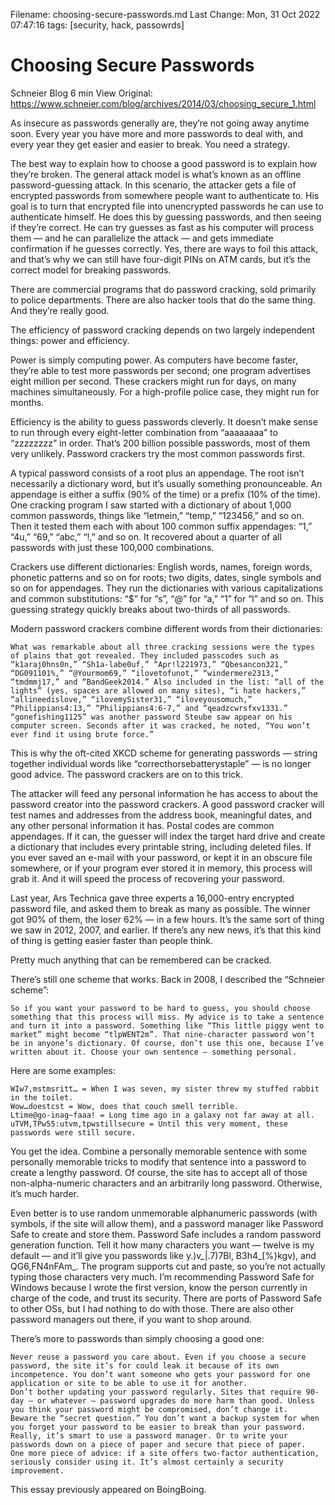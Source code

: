 Filename: choosing-secure-passwords.md
Last Change: Mon, 31 Oct 2022 07:47:16
tags: [security, hack, passowrds]

# Choosing Secure Passwords
Schneier Blog
6 min
View Original: https://www.schneier.com/blog/archives/2014/03/choosing_secure_1.html

As insecure as passwords generally are, they’re not going away anytime soon. Every year you have more and more passwords to deal with, and every year they get easier and easier to break. You need a strategy.

The best way to explain how to choose a good password is to explain how they’re broken. The general attack model is what’s known as an offline password-guessing attack. In this scenario, the attacker gets a file of encrypted passwords from somewhere people want to authenticate to. His goal is to turn that encrypted file into unencrypted passwords he can use to authenticate himself. He does this by guessing passwords, and then seeing if they’re correct. He can try guesses as fast as his computer will process them — and he can parallelize the attack — and gets immediate confirmation if he guesses correctly. Yes, there are ways to foil this attack, and that’s why we can still have four-digit PINs on ATM cards, but it’s the correct model for breaking passwords.

There are commercial programs that do password cracking, sold primarily to police departments. There are also hacker tools that do the same thing. And they’re really good.

The efficiency of password cracking depends on two largely independent things: power and efficiency.

Power is simply computing power. As computers have become faster, they’re able to test more passwords per second; one program advertises eight million per second. These crackers might run for days, on many machines simultaneously. For a high-profile police case, they might run for months.

Efficiency is the ability to guess passwords cleverly. It doesn’t make sense to run through every eight-letter combination from “aaaaaaaa” to “zzzzzzzz” in order. That’s 200 billion possible passwords, most of them very unlikely. Password crackers try the most common passwords first.

A typical password consists of a root plus an appendage. The root isn’t necessarily a dictionary word, but it’s usually something pronounceable. An appendage is either a suffix (90% of the time) or a prefix (10% of the time). One cracking program I saw started with a dictionary of about 1,000 common passwords, things like “letmein,” “temp,” “123456,” and so on. Then it tested them each with about 100 common suffix appendages: “1,” “4u,” “69,” “abc,” “!,” and so on. It recovered about a quarter of all passwords with just these 100,000 combinations.

Crackers use different dictionaries: English words, names, foreign words, phonetic patterns and so on for roots; two digits, dates, single symbols and so on for appendages. They run the dictionaries with various capitalizations and common substitutions: “$” for “s”, “@” for “a,” “1” for “l” and so on. This guessing strategy quickly breaks about two-thirds of all passwords.

Modern password crackers combine different words from their dictionaries:

    What was remarkable about all three cracking sessions were the types of plains that got revealed. They included passcodes such as “k1araj0hns0n,” “Sh1a-labe0uf,” “Apr!l221973,” “Qbesancon321,” “DG091101%,” “@Yourmom69,” “ilovetofunot,” “windermere2313,” “tmdmmj17,” and “BandGeek2014.” Also included in the list: “all of the lights” (yes, spaces are allowed on many sites), “i hate hackers,” “allineedislove,” “ilovemySister31,” “iloveyousomuch,” “Philippians4:13,” “Philippians4:6-7,” and “qeadzcwrsfxv1331.” “gonefishing1125” was another password Steube saw appear on his computer screen. Seconds after it was cracked, he noted, “You won’t ever find it using brute force.”

This is why the oft-cited XKCD scheme for generating passwords — string together individual words like “correcthorsebatterystaple” — is no longer good advice. The password crackers are on to this trick.

The attacker will feed any personal information he has access to about the password creator into the password crackers. A good password cracker will test names and addresses from the address book, meaningful dates, and any other personal information it has. Postal codes are common appendages. If it can, the guesser will index the target hard drive and create a dictionary that includes every printable string, including deleted files. If you ever saved an e-mail with your password, or kept it in an obscure file somewhere, or if your program ever stored it in memory, this process will grab it. And it will speed the process of recovering your password.

Last year, Ars Technica gave three experts a 16,000-entry encrypted password file, and asked them to break as many as possible. The winner got 90% of them, the loser 62% — in a few hours. It’s the same sort of thing we saw in 2012, 2007, and earlier. If there’s any new news, it’s that this kind of thing is getting easier faster than people think.

Pretty much anything that can be remembered can be cracked.

There’s still one scheme that works. Back in 2008, I described the “Schneier scheme”:

    So if you want your password to be hard to guess, you should choose something that this process will miss. My advice is to take a sentence and turn it into a password. Something like “This little piggy went to market” might become “tlpWENT2m”. That nine-character password won’t be in anyone’s dictionary. Of course, don’t use this one, because I’ve written about it. Choose your own sentence — something personal.

Here are some examples:

    WIw7,mstmsritt… = When I was seven, my sister threw my stuffed rabbit in the toilet.
    Wow…doestcst = Wow, does that couch smell terrible.
    Ltime@go-inag~faaa! = Long time ago in a galaxy not far away at all.
    uTVM,TPw55:utvm,tpwstillsecure = Until this very moment, these passwords were still secure.

You get the idea. Combine a personally memorable sentence with some personally memorable tricks to modify that sentence into a password to create a lengthy password. Of course, the site has to accept all of those non-alpha-numeric characters and an arbitrarily long password. Otherwise, it’s much harder.

Even better is to use random unmemorable alphanumeric passwords (with symbols, if the site will allow them), and a password manager like Password Safe to create and store them. Password Safe includes a random password generation function. Tell it how many characters you want — twelve is my default — and it’ll give you passwords like y.)v_|.7)7Bl, B3h4_[%}kgv), and QG6,FN4nFAm_. The program supports cut and paste, so you’re not actually typing those characters very much. I’m recommending Password Safe for Windows because I wrote the first version, know the person currently in charge of the code, and trust its security. There are ports of Password Safe to other OSs, but I had nothing to do with those. There are also other password managers out there, if you want to shop around.

There’s more to passwords than simply choosing a good one:

    Never reuse a password you care about. Even if you choose a secure password, the site it’s for could leak it because of its own incompetence. You don’t want someone who gets your password for one application or site to be able to use it for another.
    Don’t bother updating your password regularly. Sites that require 90-day — or whatever — password upgrades do more harm than good. Unless you think your password might be compromised, don’t change it.
    Beware the “secret question.” You don’t want a backup system for when you forget your password to be easier to break than your password. Really, it’s smart to use a password manager. Or to write your passwords down on a piece of paper and secure that piece of paper.
    One more piece of advice: if a site offers two-factor authentication, seriously consider using it. It’s almost certainly a security improvement.

This essay previously appeared on BoingBoing.

